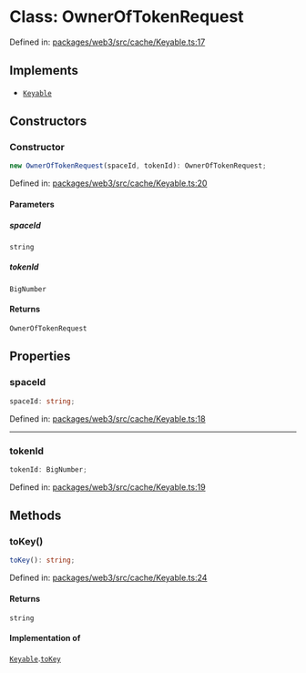 # Class: OwnerOfTokenRequest

Defined in: [packages/web3/src/cache/Keyable.ts:17](https://github.com/towns-protocol/towns/blob/0db1fd0ac7258e8db8cedfb6183e8eade8284fa1/packages/web3/src/cache/Keyable.ts#L17)

## Implements

- [`Keyable`](../interfaces/Keyable.md)

## Constructors

### Constructor

```ts
new OwnerOfTokenRequest(spaceId, tokenId): OwnerOfTokenRequest;
```

Defined in: [packages/web3/src/cache/Keyable.ts:20](https://github.com/towns-protocol/towns/blob/0db1fd0ac7258e8db8cedfb6183e8eade8284fa1/packages/web3/src/cache/Keyable.ts#L20)

#### Parameters

##### spaceId

`string`

##### tokenId

`BigNumber`

#### Returns

`OwnerOfTokenRequest`

## Properties

### spaceId

```ts
spaceId: string;
```

Defined in: [packages/web3/src/cache/Keyable.ts:18](https://github.com/towns-protocol/towns/blob/0db1fd0ac7258e8db8cedfb6183e8eade8284fa1/packages/web3/src/cache/Keyable.ts#L18)

***

### tokenId

```ts
tokenId: BigNumber;
```

Defined in: [packages/web3/src/cache/Keyable.ts:19](https://github.com/towns-protocol/towns/blob/0db1fd0ac7258e8db8cedfb6183e8eade8284fa1/packages/web3/src/cache/Keyable.ts#L19)

## Methods

### toKey()

```ts
toKey(): string;
```

Defined in: [packages/web3/src/cache/Keyable.ts:24](https://github.com/towns-protocol/towns/blob/0db1fd0ac7258e8db8cedfb6183e8eade8284fa1/packages/web3/src/cache/Keyable.ts#L24)

#### Returns

`string`

#### Implementation of

[`Keyable`](../interfaces/Keyable.md).[`toKey`](../interfaces/Keyable.md#tokey)
